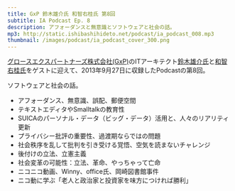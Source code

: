 ```yaml
---
title: GxP 鈴木雄介氏 和智右桂氏 第8回
subtitle: IA Podcast Ep. 8
description: アフォーダンスと無意識とソフトウェアと社会の話。
mp3: http://static.ishibashihideto.net/podcast/ia_podcast_008.mp3
thumbnail: /images/podcast/ia_podcast_cover_300.png
---
```


[グロースエクスパートナーズ株式会社(GxP)](http://www.gxp.co.jp/)のITアーキテクト[鈴木雄介氏](https://twitter.com/yusuke_arclamp)と[和智右桂氏](https://twitter.com/digitalsoul0124)をゲストに迎えて、2013年9月27日に収録したPodcastの第8回。

ソフトウェアと社会の話。

- アフォーダンス、無意識、誤配、郵便空間
- テキストエディタやSmalltalkの教育性
- SUICAのパーソナル・データ（ビッグ・データ）活用と、人々のリアリティ更新
- プライバシー批評の重要性、過渡期ならではの問題
- 社会秩序を乱して批判を引き受ける覚悟、空気を読まないチャレンジ
- 後付けの立法、立憲主義
- 社会変革の可能性：立法、革命、やっちゃって亡命
- ニコニコ動画、Winny、office氏、岡崎図書館事件
- ニコ動に学ぶ「老人と政治家と投資家を味方につければ勝利」
